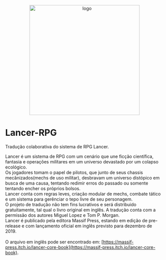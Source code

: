 <p align="center">
  <img height="350" alt="logo" src="https://img.itch.zone/aW1nLzIxNTQwMTQuanBn/347x500/PzU%2F3i.jpg">
</p>

# Lancer-RPG
Tradução colaborativa do sistema de RPG Lancer.

Lancer é um sistema de RPG com um cenário que une ficção científica, fantasia e operações milítares em um universo devastado por um colapso ecológico.</br>
Os jogadores tomam o papel de pilotos, que junto de seus chassis mecânizados(mechs de uso milítar), desbravam um universo distópico  em busca de uma causa, tentando redimir erros do passado ou somente tentando encher os próprios bolsos.</br>
Lancer conta com regras leves, criação modular de mechs, combate tático e um sistema para gerênciar o tepo livre de seu personagem.</br>
O projeto de tradução não tem fins lucrativos e será distribuido gratuitamente, tal qual o livro original em inglês.
A tradução conta com a permissão dos autores Miguel Lopez e Tom P. Morgan.</br>
Lancer é publicado pela editora Massif Press, estando em edição de pre-release e com lançamento oficial em inglês previsto para dezembro de 2019.</br>
</br>
O arquivo em inglês pode ser encontrado em: [https://massif-press.itch.io/lancer-core-book](https://massif-press.itch.io/lancer-core-book).
